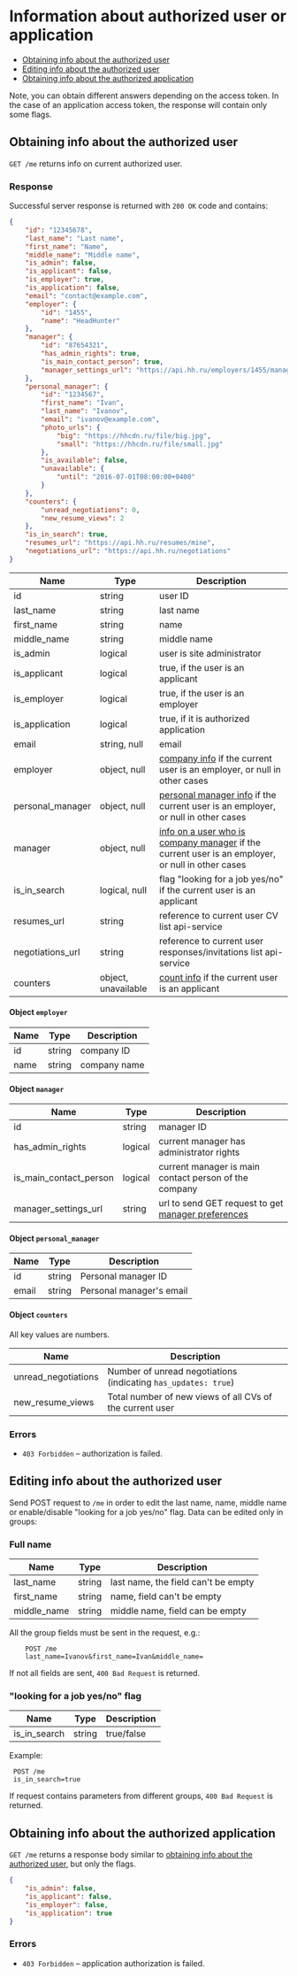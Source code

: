 # Information about authorized user or application

* [Obtaining info about the authorized user](#user-info)
* [Editing info about the authorized user](#user-edit)
* [Obtaining info about the authorized application](#application-info)


<a name="general"></a>
Note, you can obtain different answers depending on the access token. In the case of an application access token, the response will contain only some flags.


<a name="user-info"></a>
## Obtaining info about the authorized user

`GET /me` returns info on current authorized user.

### Response

Successful server response is returned with `200 OK` code and contains:

```json
{
    "id": "12345678",
    "last_name": "Last name",
    "first_name": "Name",
    "middle_name": "Middle name",
    "is_admin": false,
    "is_applicant": false,
    "is_employer": true,
    "is_application": false,
    "email": "contact@example.com",
    "employer": {
        "id": "1455",
        "name": "HeadHunter"
    },
    "manager": {
        "id": "87654321",
        "has_admin_rights": true,
        "is_main_contact_person": true,
        "manager_settings_url": "https://api.hh.ru/employers/1455/managers/87654321/settings"
    },
    "personal_manager": {
        "id": "1234567",
        "first_name": "Ivan",
        "last_name": "Ivanov",
        "email": "ivanov@example.com",
        "photo_urls": {
            "big": "https://hhcdn.ru/file/big.jpg",
            "small": "https://hhcdn.ru/file/small.jpg"
        },
        "is_available": false,
        "unavailable": {
            "until": "2016-07-01T08:00:00+0400"
        }
    },
    "counters": {
        "unread_negotiations": 0,
        "new_resume_views": 2
    },
    "is_in_search": true,
    "resumes_url": "https://api.hh.ru/resumes/mine",
    "negotiations_url": "https://api.hh.ru/negotiations"
}
```


 Name | Type | Description
 --- | --- | ---
 id | string | user ID
 last_name | string | last name
 first_name | string | name
 middle_name | string | middle name
 is_admin | logical | user is site administrator
 is_applicant | logical | true, if the user is an applicant
 is_employer | logical | true, if the user is an employer
 is_application | logical | true, if it is authorized application
 email | string, null | email
 employer | object, null | [company info](#employer-info) if the current user is an employer, or null in other cases
 personal_manager | object, null | [personal manager info](#personal-manager-info) if the current user is an employer, or null in other cases
 manager | object, null | [info on a user who is company manager](#manager-info) if the current user is an employer, or null in other cases
 is_in_search | logical, null | flag "looking for a job yes/no" if the current user is an applicant
 resumes_url | string | reference to current user CV list api-service
 negotiations_url | string | reference to current user responses/invitations list api-service
 counters | object, unavailable | [count info](#counters-info) if the current user is an applicant


<a name="employer-info"></a>
#### Object `employer`

Name | Type | Description
--- | --- | ------
 id | string | company ID
 name | string | company name


<a name="manager-info"></a>
#### Object `manager`

Name | Type | Description
--- | --- | ------
id | string | manager ID
has_admin_rights | logical | current manager has administrator rights
is_main_contact_person | logical | current manager is main contact person of the company
manager_settings_url | string | url to send GET request to get [manager preferences](manager_settings.md)


<a name="personal-manager-info"></a>
#### Object `personal_manager`

Name | Type | Description
--- | --- | ---
 id | string | Personal manager ID
 email | string | Personal manager's email


<a name="counters-info"></a>
#### Object `counters`

All key values are numbers.

Name | Description
--- | ---
unread_negotiations | Number of unread negotiations (indicating `has_updates: true`)
new_resume_views | Total number of new views of all CVs of the current user

### Errors

* `403 Forbidden` – authorization is failed.

<a name="user-edit"></a>
## Editing info about the authorized user

Send POST request to `/me` in order to edit the last name, name, middle name or
enable/disable "looking for a job yes/no"  flag. Data can be edited only in
groups:

### Full name

 Name | Type | Description
 --- | --- | ---
 last_name | string | last name, the field can't be empty
 first_name | string | name, field can't be empty
 middle_name | string | middle name, field can be empty

All the group fields must be sent in the request, e.g.:

```
    POST /me
    last_name=Ivanov&first_name=Ivan&middle_name=
```

If not all fields are sent, `400 Bad Request` is returned.


### "looking for a job yes/no" flag

 Name | Type | Description
 --- | --- | ---
 is_in_search | string | true/false

Example:

```
 POST /me
 is_in_search=true
```

If request contains parameters from different groups, `400 Bad Request` is returned.

<a name="info"></a>
## Obtaining info about the authorized application

`GET /me` returns a response body similar to [obtaining info about the authorized user](#user-info), but only the flags.

```json
{
    "is_admin": false,
    "is_applicant": false,
    "is_employer": false,
    "is_application": true
}
```

### Errors

* `403 Forbidden` – application authorization is failed.
